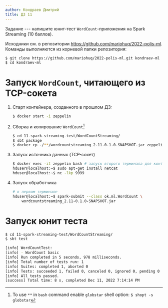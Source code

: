 ```yaml
---
author: Кондраев Дмитрий
title: ДЗ 11
---
```


Задание --- напишите юнит-тест `WordCount`-приложения на Spark Streaming (10 баллов).
<!-- или Spark Structure Streaming -->

Исходники см. в репозитории <https://github.com/mariohuq/2022-polis-ml>.
Команды выполняются из корневой папки репозитория:

```bash
$ git clone https://github.com/mariohuq/2022-polis-ml.git kondraev-ml
$ cd kondraev-ml
```


# Запуск `WordCount`, читающего из TCP-сокета

1.  Старт контейнера, созданного в прошлом ДЗ:

	```bash
	$ docker start -i zeppelin
	```
2.  Сборка и копирование `WordCount`[^1]

	```bash
	$ cd 11-spark-streaming-test/WordCountStreaming/
	$ sbt package
	$ docker cp ./**/wordcountstreaming_2.11-0.1.0-SNAPSHOT.jar zeppelin:/home/hduser/
	```
3.  Запуск источника данных (TCP-сокет)

	```bash
	$ docker exec -it zeppelin bash # запуск второго терминала для контейнера
	hduser@localhost:~$ sudo apt-get install netcat
	hduser@localhost:~$ nc -lkp 9999
	```
4.  Запуск обработчика

	```bash
	# в первом терминале
	hduser@localhost:~$ spark-submit --class ok.ml.WordCount \
	    wordcountstreaming_2.11-0.1.0-SNAPSHOT.jar
	```

# Запуск юнит теста

```bash
$ cd 11-spark-streaming-test/WordCountStreaming/
$ sbt test
```
<!-- 
Using Spark's default log4j profile: org/apache/spark/log4j-defaults.properties
22/12/11 19:14:09 INFO WordCountTest: Using manual clock
22/12/11 19:14:09 INFO WordCountTest: 

===== TEST OUTPUT FOR ok.ml.WordCountTest: 'WordCount basic' =====

22/12/11 19:14:09 INFO SparkContext: Running Spark version 2.4.8
22/12/11 19:14:10 WARN NativeCodeLoader: Unable to load native-hadoop library for your platform... using builtin-java classes where applicable
22/12/11 19:14:10 INFO SparkContext: Submitted application: WordCountTest
22/12/11 19:14:10 INFO SecurityManager: Changing view acls to: mhq
22/12/11 19:14:10 INFO SecurityManager: Changing modify acls to: mhq
22/12/11 19:14:10 INFO SecurityManager: Changing view acls groups to: 
22/12/11 19:14:10 INFO SecurityManager: Changing modify acls groups to: 
22/12/11 19:14:10 INFO SecurityManager: SecurityManager: authentication disabled; ui acls disabled; users  with view permissions: Set(mhq); groups with view permissions: Set(); users  with modify permissions: Set(mhq); groups with modify permissions: Set()
22/12/11 19:14:10 INFO Utils: Successfully started service 'sparkDriver' on port 46149.
22/12/11 19:14:10 INFO SparkEnv: Registering MapOutputTracker
22/12/11 19:14:10 INFO SparkEnv: Registering BlockManagerMaster
22/12/11 19:14:10 INFO BlockManagerMasterEndpoint: Using org.apache.spark.storage.DefaultTopologyMapper for getting topology information
22/12/11 19:14:10 INFO BlockManagerMasterEndpoint: BlockManagerMasterEndpoint up
22/12/11 19:14:10 INFO DiskBlockManager: Created local directory at /tmp/blockmgr-f1b78e85-7139-462c-ab6f-bdd6bc0bc2c4
22/12/11 19:14:10 INFO MemoryStore: MemoryStore started with capacity 819.3 MB
22/12/11 19:14:10 INFO SparkEnv: Registering OutputCommitCoordinator
22/12/11 19:14:11 INFO Utils: Successfully started service 'SparkUI' on port 4040.
22/12/11 19:14:11 INFO SparkUI: Bound SparkUI to 0.0.0.0, and started at http://envy:4040
22/12/11 19:14:11 INFO Executor: Starting executor ID driver on host localhost
22/12/11 19:14:11 INFO Utils: Successfully started service 'org.apache.spark.network.netty.NettyBlockTransferService' on port 42281.
22/12/11 19:14:11 INFO NettyBlockTransferService: Server created on envy:42281
22/12/11 19:14:11 INFO BlockManager: Using org.apache.spark.storage.RandomBlockReplicationPolicy for block replication policy
22/12/11 19:14:11 INFO BlockManagerMaster: Registering BlockManager BlockManagerId(driver, envy, 42281, None)
22/12/11 19:14:11 INFO BlockManagerMasterEndpoint: Registering block manager envy:42281 with 819.3 MB RAM, BlockManagerId(driver, envy, 42281, None)
22/12/11 19:14:11 INFO BlockManagerMaster: Registered BlockManager BlockManagerId(driver, envy, 42281, None)
22/12/11 19:14:11 INFO BlockManager: Initialized BlockManager: BlockManagerId(driver, envy, 42281, None)
22/12/11 19:14:12 INFO WordCountTest: numBatches = 4, numExpectedOutput = 4
22/12/11 19:14:12 INFO TestInputStream: Slide time = 1000 ms
22/12/11 19:14:12 INFO TestInputStream: Storage level = Serialized 1x Replicated
22/12/11 19:14:12 INFO TestInputStream: Checkpoint interval = null
22/12/11 19:14:12 INFO TestInputStream: Remember interval = 1000 ms
22/12/11 19:14:12 INFO TestInputStream: Initialized and validated org.apache.spark.streaming.TestInputStream@3a9cbd2
22/12/11 19:14:12 INFO FlatMappedDStream: Slide time = 1000 ms
22/12/11 19:14:12 INFO FlatMappedDStream: Storage level = Serialized 1x Replicated
22/12/11 19:14:12 INFO FlatMappedDStream: Checkpoint interval = null
22/12/11 19:14:12 INFO FlatMappedDStream: Remember interval = 1000 ms
22/12/11 19:14:12 INFO FlatMappedDStream: Initialized and validated org.apache.spark.streaming.dstream.FlatMappedDStream@3d01eeb3
22/12/11 19:14:12 INFO MappedDStream: Slide time = 1000 ms
22/12/11 19:14:12 INFO MappedDStream: Storage level = Serialized 1x Replicated
22/12/11 19:14:12 INFO MappedDStream: Checkpoint interval = null
22/12/11 19:14:12 INFO MappedDStream: Remember interval = 1000 ms
22/12/11 19:14:12 INFO MappedDStream: Initialized and validated org.apache.spark.streaming.dstream.MappedDStream@1b09bed0
22/12/11 19:14:12 INFO ShuffledDStream: Slide time = 1000 ms
22/12/11 19:14:12 INFO ShuffledDStream: Storage level = Serialized 1x Replicated
22/12/11 19:14:12 INFO ShuffledDStream: Checkpoint interval = null
22/12/11 19:14:12 INFO ShuffledDStream: Remember interval = 1000 ms
22/12/11 19:14:12 INFO ShuffledDStream: Initialized and validated org.apache.spark.streaming.dstream.ShuffledDStream@6fc5b6f7
22/12/11 19:14:12 INFO TestOutputStreamWithPartitions: Slide time = 1000 ms
22/12/11 19:14:12 INFO TestOutputStreamWithPartitions: Storage level = Serialized 1x Replicated
22/12/11 19:14:12 INFO TestOutputStreamWithPartitions: Checkpoint interval = null
22/12/11 19:14:12 INFO TestOutputStreamWithPartitions: Remember interval = 1000 ms
22/12/11 19:14:12 INFO TestOutputStreamWithPartitions: Initialized and validated org.apache.spark.streaming.TestOutputStreamWithPartitions@4a2c80e2
22/12/11 19:14:12 INFO RecurringTimer: Started timer for JobGenerator at time 1000
22/12/11 19:14:12 INFO JobGenerator: Started JobGenerator at 1000 ms
22/12/11 19:14:12 INFO JobScheduler: Started JobScheduler
22/12/11 19:14:12 INFO StreamingContext: StreamingContext started
22/12/11 19:14:12 INFO WordCountTest: Manual clock before advancing = 0
22/12/11 19:14:12 INFO WordCountTest: Manual clock after advancing = 4000
22/12/11 19:14:12 INFO WordCountTest: output.size = 0, numExpectedOutput = 4
22/12/11 19:14:12 INFO TestInputStream: Computing RDD for time 1000 ms
22/12/11 19:14:12 INFO TestInputStream: Created RDD 0 with List(a, a)
22/12/11 19:14:12 INFO WordCountTest: output.size = 0, numExpectedOutput = 4
22/12/11 19:14:12 INFO JobScheduler: Added jobs for time 1000 ms
22/12/11 19:14:12 INFO TestInputStream: Computing RDD for time 2000 ms
22/12/11 19:14:12 INFO JobScheduler: Starting job streaming job 1000 ms.0 from job set of time 1000 ms
22/12/11 19:14:12 INFO TestInputStream: Created RDD 4 with List(a a, a)
22/12/11 19:14:12 INFO JobScheduler: Added jobs for time 2000 ms
22/12/11 19:14:12 INFO TestInputStream: Computing RDD for time 3000 ms
22/12/11 19:14:12 INFO TestInputStream: Created RDD 9 with List(a, b)
22/12/11 19:14:12 INFO JobScheduler: Added jobs for time 3000 ms
22/12/11 19:14:12 INFO TestInputStream: Computing RDD for time 4000 ms
22/12/11 19:14:12 INFO TestInputStream: Created RDD 13 with List(a, a   b, b)
22/12/11 19:14:12 INFO JobScheduler: Added jobs for time 4000 ms
22/12/11 19:14:12 INFO WordCountTest: output.size = 0, numExpectedOutput = 4
22/12/11 19:14:12 INFO JobGenerator: Checkpointing graph for time 1000 ms
22/12/11 19:14:12 INFO DStreamGraph: Updating checkpoint data for time 1000 ms
22/12/11 19:14:12 INFO DStreamGraph: Updated checkpoint data for time 1000 ms
22/12/11 19:14:12 INFO CheckpointWriter: Submitted checkpoint of time 1000 ms to writer queue
22/12/11 19:14:12 INFO JobGenerator: Checkpointing graph for time 2000 ms
22/12/11 19:14:12 INFO DStreamGraph: Updating checkpoint data for time 2000 ms
22/12/11 19:14:12 INFO DStreamGraph: Updated checkpoint data for time 2000 ms
22/12/11 19:14:12 INFO CheckpointWriter: Submitted checkpoint of time 2000 ms to writer queue
22/12/11 19:14:12 INFO JobGenerator: Checkpointing graph for time 3000 ms
22/12/11 19:14:12 INFO DStreamGraph: Updating checkpoint data for time 3000 ms
22/12/11 19:14:12 INFO DStreamGraph: Updated checkpoint data for time 3000 ms
22/12/11 19:14:12 INFO CheckpointWriter: Submitted checkpoint of time 3000 ms to writer queue
22/12/11 19:14:12 INFO JobGenerator: Checkpointing graph for time 4000 ms
22/12/11 19:14:12 INFO DStreamGraph: Updating checkpoint data for time 4000 ms
22/12/11 19:14:12 INFO DStreamGraph: Updated checkpoint data for time 4000 ms
22/12/11 19:14:12 INFO CheckpointWriter: Submitted checkpoint of time 4000 ms to writer queue
22/12/11 19:14:12 INFO CheckpointWriter: Saving checkpoint for time 1000 ms to file 'file:/tmp/spark-cddf612f-25ef-4748-95d4-ad95f683201f/checkpoint-1000'
22/12/11 19:14:12 INFO WordCountTest: output.size = 0, numExpectedOutput = 4
22/12/11 19:14:12 INFO SparkContext: Starting job: setupStreams at WordCountTest.scala:6
22/12/11 19:14:12 INFO WordCountTest: output.size = 0, numExpectedOutput = 4
22/12/11 19:14:12 INFO CheckpointWriter: Checkpoint for time 1000 ms saved to file 'file:/tmp/spark-cddf612f-25ef-4748-95d4-ad95f683201f/checkpoint-1000', took 3770 bytes and 94 ms
22/12/11 19:14:12 INFO CheckpointWriter: Saving checkpoint for time 2000 ms to file 'file:/tmp/spark-cddf612f-25ef-4748-95d4-ad95f683201f/checkpoint-2000'
22/12/11 19:14:12 INFO CheckpointWriter: Checkpoint for time 2000 ms saved to file 'file:/tmp/spark-cddf612f-25ef-4748-95d4-ad95f683201f/checkpoint-2000', took 3772 bytes and 15 ms
22/12/11 19:14:12 INFO CheckpointWriter: Saving checkpoint for time 3000 ms to file 'file:/tmp/spark-cddf612f-25ef-4748-95d4-ad95f683201f/checkpoint-3000'
22/12/11 19:14:12 INFO DAGScheduler: Registering RDD 2 (countByValue at WordCount.scala:11) as input to shuffle 0
22/12/11 19:14:12 INFO WordCountTest: output.size = 0, numExpectedOutput = 4
22/12/11 19:14:12 INFO CheckpointWriter: Checkpoint for time 3000 ms saved to file 'file:/tmp/spark-cddf612f-25ef-4748-95d4-ad95f683201f/checkpoint-3000', took 3772 bytes and 16 ms
22/12/11 19:14:12 INFO DAGScheduler: Got job 0 (setupStreams at WordCountTest.scala:6) with 2 output partitions
22/12/11 19:14:12 INFO CheckpointWriter: Saving checkpoint for time 4000 ms to file 'file:/tmp/spark-cddf612f-25ef-4748-95d4-ad95f683201f/checkpoint-4000'
22/12/11 19:14:12 INFO DAGScheduler: Final stage: ResultStage 1 (setupStreams at WordCountTest.scala:6)
22/12/11 19:14:12 INFO DAGScheduler: Parents of final stage: List(ShuffleMapStage 0)
22/12/11 19:14:12 INFO DAGScheduler: Missing parents: List(ShuffleMapStage 0)
22/12/11 19:14:12 INFO WordCountTest: output.size = 0, numExpectedOutput = 4
22/12/11 19:14:12 INFO DAGScheduler: Submitting ShuffleMapStage 0 (MapPartitionsRDD[2] at countByValue at WordCount.scala:11), which has no missing parents
22/12/11 19:14:12 INFO CheckpointWriter: Checkpoint for time 4000 ms saved to file 'file:/tmp/spark-cddf612f-25ef-4748-95d4-ad95f683201f/checkpoint-4000', took 3769 bytes and 67 ms
22/12/11 19:14:12 INFO WordCountTest: output.size = 0, numExpectedOutput = 4
22/12/11 19:14:12 INFO WordCountTest: output.size = 0, numExpectedOutput = 4
22/12/11 19:14:12 INFO MemoryStore: Block broadcast_0 stored as values in memory (estimated size 3.2 KB, free 819.3 MB)
22/12/11 19:14:12 INFO WordCountTest: output.size = 0, numExpectedOutput = 4
22/12/11 19:14:12 INFO MemoryStore: Block broadcast_0_piece0 stored as bytes in memory (estimated size 1970.0 B, free 819.3 MB)
22/12/11 19:14:12 INFO BlockManagerInfo: Added broadcast_0_piece0 in memory on envy:42281 (size: 1970.0 B, free: 819.3 MB)
22/12/11 19:14:12 INFO SparkContext: Created broadcast 0 from broadcast at DAGScheduler.scala:1184
22/12/11 19:14:12 INFO DAGScheduler: Submitting 2 missing tasks from ShuffleMapStage 0 (MapPartitionsRDD[2] at countByValue at WordCount.scala:11) (first 15 tasks are for partitions Vector(0, 1))
22/12/11 19:14:12 INFO TaskSchedulerImpl: Adding task set 0.0 with 2 tasks
22/12/11 19:14:12 INFO WordCountTest: output.size = 0, numExpectedOutput = 4
22/12/11 19:14:13 INFO WordCountTest: output.size = 0, numExpectedOutput = 4
22/12/11 19:14:13 INFO TaskSetManager: Starting task 0.0 in stage 0.0 (TID 0, localhost, executor driver, partition 0, PROCESS_LOCAL, 7861 bytes)
22/12/11 19:14:13 INFO TaskSetManager: Starting task 1.0 in stage 0.0 (TID 1, localhost, executor driver, partition 1, PROCESS_LOCAL, 7861 bytes)
22/12/11 19:14:13 INFO WordCountTest: output.size = 0, numExpectedOutput = 4
22/12/11 19:14:13 INFO Executor: Running task 1.0 in stage 0.0 (TID 1)
22/12/11 19:14:13 INFO Executor: Running task 0.0 in stage 0.0 (TID 0)
22/12/11 19:14:13 INFO WordCountTest: output.size = 0, numExpectedOutput = 4
22/12/11 19:14:13 INFO WordCountTest: output.size = 0, numExpectedOutput = 4
22/12/11 19:14:13 INFO WordCountTest: output.size = 0, numExpectedOutput = 4
22/12/11 19:14:13 INFO WordCountTest: output.size = 0, numExpectedOutput = 4
22/12/11 19:14:13 INFO WordCountTest: output.size = 0, numExpectedOutput = 4
22/12/11 19:14:13 INFO WordCountTest: output.size = 0, numExpectedOutput = 4
22/12/11 19:14:13 INFO Executor: Finished task 0.0 in stage 0.0 (TID 0). 1060 bytes result sent to driver
22/12/11 19:14:13 INFO Executor: Finished task 1.0 in stage 0.0 (TID 1). 1017 bytes result sent to driver
22/12/11 19:14:13 INFO TaskSetManager: Finished task 0.0 in stage 0.0 (TID 0) in 404 ms on localhost (executor driver) (1/2)
22/12/11 19:14:13 INFO TaskSetManager: Finished task 1.0 in stage 0.0 (TID 1) in 364 ms on localhost (executor driver) (2/2)
22/12/11 19:14:13 INFO TaskSchedulerImpl: Removed TaskSet 0.0, whose tasks have all completed, from pool 
22/12/11 19:14:13 INFO DAGScheduler: ShuffleMapStage 0 (countByValue at WordCount.scala:11) finished in 0.584 s
22/12/11 19:14:13 INFO WordCountTest: output.size = 0, numExpectedOutput = 4
22/12/11 19:14:13 INFO DAGScheduler: looking for newly runnable stages
22/12/11 19:14:13 INFO DAGScheduler: running: Set()
22/12/11 19:14:13 INFO DAGScheduler: waiting: Set(ResultStage 1)
22/12/11 19:14:13 INFO DAGScheduler: failed: Set()
22/12/11 19:14:13 INFO DAGScheduler: Submitting ResultStage 1 (MapPartitionsRDD[6] at setupStreams at WordCountTest.scala:6), which has no missing parents
22/12/11 19:14:13 INFO MemoryStore: Block broadcast_1 stored as values in memory (estimated size 3.6 KB, free 819.3 MB)
22/12/11 19:14:13 INFO WordCountTest: output.size = 0, numExpectedOutput = 4
22/12/11 19:14:13 INFO MemoryStore: Block broadcast_1_piece0 stored as bytes in memory (estimated size 2.1 KB, free 819.3 MB)
22/12/11 19:14:13 INFO BlockManagerInfo: Added broadcast_1_piece0 in memory on envy:42281 (size: 2.1 KB, free: 819.3 MB)
22/12/11 19:14:13 INFO SparkContext: Created broadcast 1 from broadcast at DAGScheduler.scala:1184
22/12/11 19:14:13 INFO DAGScheduler: Submitting 2 missing tasks from ResultStage 1 (MapPartitionsRDD[6] at setupStreams at WordCountTest.scala:6) (first 15 tasks are for partitions Vector(0, 1))
22/12/11 19:14:13 INFO TaskSchedulerImpl: Adding task set 1.0 with 2 tasks
22/12/11 19:14:13 INFO TaskSetManager: Starting task 0.0 in stage 1.0 (TID 2, localhost, executor driver, partition 0, PROCESS_LOCAL, 7662 bytes)
22/12/11 19:14:13 INFO TaskSetManager: Starting task 1.0 in stage 1.0 (TID 3, localhost, executor driver, partition 1, ANY, 7662 bytes)
22/12/11 19:14:13 INFO Executor: Running task 0.0 in stage 1.0 (TID 2)
22/12/11 19:14:13 INFO WordCountTest: output.size = 0, numExpectedOutput = 4
22/12/11 19:14:13 INFO Executor: Running task 1.0 in stage 1.0 (TID 3)
22/12/11 19:14:13 INFO ShuffleBlockFetcherIterator: Getting 0 non-empty blocks including 0 local blocks and 0 remote blocks
22/12/11 19:14:13 INFO ShuffleBlockFetcherIterator: Getting 2 non-empty blocks including 2 local blocks and 0 remote blocks
22/12/11 19:14:13 INFO ShuffleBlockFetcherIterator: Started 0 remote fetches in 14 ms
22/12/11 19:14:13 INFO ShuffleBlockFetcherIterator: Started 0 remote fetches in 13 ms
22/12/11 19:14:13 INFO WordCountTest: output.size = 0, numExpectedOutput = 4
22/12/11 19:14:13 INFO Executor: Finished task 0.0 in stage 1.0 (TID 2). 1171 bytes result sent to driver
22/12/11 19:14:13 INFO TaskSetManager: Finished task 0.0 in stage 1.0 (TID 2) in 93 ms on localhost (executor driver) (1/2)
22/12/11 19:14:13 INFO Executor: Finished task 1.0 in stage 1.0 (TID 3). 1318 bytes result sent to driver
22/12/11 19:14:13 INFO TaskSetManager: Finished task 1.0 in stage 1.0 (TID 3) in 97 ms on localhost (executor driver) (2/2)
22/12/11 19:14:13 INFO TaskSchedulerImpl: Removed TaskSet 1.0, whose tasks have all completed, from pool 
22/12/11 19:14:13 INFO DAGScheduler: ResultStage 1 (setupStreams at WordCountTest.scala:6) finished in 0.144 s
22/12/11 19:14:13 INFO DAGScheduler: Job 0 finished: setupStreams at WordCountTest.scala:6, took 0.996288 s
22/12/11 19:14:13 INFO WordCountTest: output.size = 0, numExpectedOutput = 4
22/12/11 19:14:13 INFO JobScheduler: Finished job streaming job 1000 ms.0 from job set of time 1000 ms
22/12/11 19:14:13 INFO JobScheduler: Total delay: 1670775252.623 s for time 1000 ms (execution: 1.105 s)
22/12/11 19:14:13 INFO JobScheduler: Starting job streaming job 2000 ms.0 from job set of time 2000 ms
22/12/11 19:14:13 INFO SparkContext: Starting job: setupStreams at WordCountTest.scala:6
22/12/11 19:14:13 INFO DAGScheduler: Registering RDD 7 (countByValue at WordCount.scala:11) as input to shuffle 1
22/12/11 19:14:13 INFO JobGenerator: Checkpointing graph for time 1000 ms
22/12/11 19:14:13 INFO DStreamGraph: Updating checkpoint data for time 1000 ms
22/12/11 19:14:13 INFO DAGScheduler: Got job 1 (setupStreams at WordCountTest.scala:6) with 2 output partitions
22/12/11 19:14:13 INFO DAGScheduler: Final stage: ResultStage 3 (setupStreams at WordCountTest.scala:6)
22/12/11 19:14:13 INFO DAGScheduler: Parents of final stage: List(ShuffleMapStage 2)
22/12/11 19:14:13 INFO DStreamGraph: Updated checkpoint data for time 1000 ms
22/12/11 19:14:13 INFO DAGScheduler: Missing parents: List(ShuffleMapStage 2)
22/12/11 19:14:13 INFO DAGScheduler: Submitting ShuffleMapStage 2 (MapPartitionsRDD[7] at countByValue at WordCount.scala:11), which has no missing parents
22/12/11 19:14:13 INFO MemoryStore: Block broadcast_2 stored as values in memory (estimated size 3.2 KB, free 819.3 MB)
22/12/11 19:14:13 INFO WordCountTest: output.size = 1, numExpectedOutput = 4
22/12/11 19:14:13 INFO CheckpointWriter: Saving checkpoint for time 1000 ms to file 'file:/tmp/spark-cddf612f-25ef-4748-95d4-ad95f683201f/checkpoint-4000'
22/12/11 19:14:13 INFO CheckpointWriter: Submitted checkpoint of time 1000 ms to writer queue
22/12/11 19:14:13 INFO MemoryStore: Block broadcast_2_piece0 stored as bytes in memory (estimated size 1970.0 B, free 819.3 MB)
22/12/11 19:14:13 INFO BlockManagerInfo: Added broadcast_2_piece0 in memory on envy:42281 (size: 1970.0 B, free: 819.3 MB)
22/12/11 19:14:13 INFO SparkContext: Created broadcast 2 from broadcast at DAGScheduler.scala:1184
22/12/11 19:14:13 INFO DAGScheduler: Submitting 2 missing tasks from ShuffleMapStage 2 (MapPartitionsRDD[7] at countByValue at WordCount.scala:11) (first 15 tasks are for partitions Vector(0, 1))
22/12/11 19:14:13 INFO TaskSchedulerImpl: Adding task set 2.0 with 2 tasks
22/12/11 19:14:13 INFO TaskSetManager: Starting task 0.0 in stage 2.0 (TID 4, localhost, executor driver, partition 0, PROCESS_LOCAL, 7863 bytes)
22/12/11 19:14:13 INFO TaskSetManager: Starting task 1.0 in stage 2.0 (TID 5, localhost, executor driver, partition 1, PROCESS_LOCAL, 7861 bytes)
22/12/11 19:14:13 INFO Executor: Running task 0.0 in stage 2.0 (TID 4)
22/12/11 19:14:13 INFO Executor: Running task 1.0 in stage 2.0 (TID 5)
22/12/11 19:14:13 INFO CheckpointWriter: Checkpoint for time 1000 ms saved to file 'file:/tmp/spark-cddf612f-25ef-4748-95d4-ad95f683201f/checkpoint-4000', took 3931 bytes and 43 ms
22/12/11 19:14:13 INFO WordCountTest: output.size = 1, numExpectedOutput = 4
22/12/11 19:14:13 INFO DStreamGraph: Clearing checkpoint data for time 1000 ms
22/12/11 19:14:13 INFO Executor: Finished task 1.0 in stage 2.0 (TID 5). 1017 bytes result sent to driver
22/12/11 19:14:13 INFO TaskSetManager: Finished task 1.0 in stage 2.0 (TID 5) in 26 ms on localhost (executor driver) (1/2)
22/12/11 19:14:13 INFO DStreamGraph: Cleared checkpoint data for time 1000 ms
22/12/11 19:14:13 INFO Executor: Finished task 0.0 in stage 2.0 (TID 4). 1017 bytes result sent to driver
22/12/11 19:14:13 INFO TaskSetManager: Finished task 0.0 in stage 2.0 (TID 4) in 41 ms on localhost (executor driver) (2/2)
22/12/11 19:14:13 INFO TaskSchedulerImpl: Removed TaskSet 2.0, whose tasks have all completed, from pool 
22/12/11 19:14:13 INFO DAGScheduler: ShuffleMapStage 2 (countByValue at WordCount.scala:11) finished in 0.085 s
22/12/11 19:14:13 INFO DAGScheduler: looking for newly runnable stages
22/12/11 19:14:13 INFO ReceivedBlockTracker: Deleting batches: 
22/12/11 19:14:13 INFO DAGScheduler: running: Set()
22/12/11 19:14:13 INFO DAGScheduler: waiting: Set(ResultStage 3)
22/12/11 19:14:13 INFO DAGScheduler: failed: Set()
22/12/11 19:14:13 INFO DAGScheduler: Submitting ResultStage 3 (MapPartitionsRDD[17] at setupStreams at WordCountTest.scala:6), which has no missing parents
22/12/11 19:14:13 INFO MemoryStore: Block broadcast_3 stored as values in memory (estimated size 3.6 KB, free 819.3 MB)
22/12/11 19:14:13 INFO MemoryStore: Block broadcast_3_piece0 stored as bytes in memory (estimated size 2.1 KB, free 819.3 MB)
22/12/11 19:14:13 INFO BlockManagerInfo: Added broadcast_3_piece0 in memory on envy:42281 (size: 2.1 KB, free: 819.3 MB)
22/12/11 19:14:13 INFO SparkContext: Created broadcast 3 from broadcast at DAGScheduler.scala:1184
22/12/11 19:14:13 INFO DAGScheduler: Submitting 2 missing tasks from ResultStage 3 (MapPartitionsRDD[17] at setupStreams at WordCountTest.scala:6) (first 15 tasks are for partitions Vector(0, 1))
22/12/11 19:14:13 INFO TaskSchedulerImpl: Adding task set 3.0 with 2 tasks
22/12/11 19:14:13 INFO TaskSetManager: Starting task 0.0 in stage 3.0 (TID 6, localhost, executor driver, partition 0, PROCESS_LOCAL, 7662 bytes)
22/12/11 19:14:13 INFO TaskSetManager: Starting task 1.0 in stage 3.0 (TID 7, localhost, executor driver, partition 1, ANY, 7662 bytes)
22/12/11 19:14:13 INFO Executor: Running task 1.0 in stage 3.0 (TID 7)
22/12/11 19:14:13 INFO WordCountTest: output.size = 1, numExpectedOutput = 4
22/12/11 19:14:13 INFO Executor: Running task 0.0 in stage 3.0 (TID 6)
22/12/11 19:14:13 INFO ShuffleBlockFetcherIterator: Getting 2 non-empty blocks including 2 local blocks and 0 remote blocks
22/12/11 19:14:13 INFO ShuffleBlockFetcherIterator: Started 0 remote fetches in 1 ms
22/12/11 19:14:13 INFO ShuffleBlockFetcherIterator: Getting 0 non-empty blocks including 0 local blocks and 0 remote blocks
22/12/11 19:14:13 INFO FileBasedWriteAheadLog_ReceivedBlockTracker: Attempting to clear 0 old log files in file:/tmp/spark-cddf612f-25ef-4748-95d4-ad95f683201f/receivedBlockMetadata older than 0: 
22/12/11 19:14:13 INFO ShuffleBlockFetcherIterator: Started 0 remote fetches in 2 ms
22/12/11 19:14:13 INFO Executor: Finished task 1.0 in stage 3.0 (TID 7). 1318 bytes result sent to driver
22/12/11 19:14:13 INFO InputInfoTracker: remove old batch metadata: 
22/12/11 19:14:13 INFO TaskSetManager: Finished task 1.0 in stage 3.0 (TID 7) in 18 ms on localhost (executor driver) (1/2)
22/12/11 19:14:13 INFO Executor: Finished task 0.0 in stage 3.0 (TID 6). 1214 bytes result sent to driver
22/12/11 19:14:13 INFO TaskSetManager: Finished task 0.0 in stage 3.0 (TID 6) in 22 ms on localhost (executor driver) (2/2)
22/12/11 19:14:13 INFO TaskSchedulerImpl: Removed TaskSet 3.0, whose tasks have all completed, from pool 
22/12/11 19:14:13 INFO DAGScheduler: ResultStage 3 (setupStreams at WordCountTest.scala:6) finished in 0.040 s
22/12/11 19:14:13 INFO DAGScheduler: Job 1 finished: setupStreams at WordCountTest.scala:6, took 0.144585 s
22/12/11 19:14:13 INFO JobScheduler: Finished job streaming job 2000 ms.0 from job set of time 2000 ms
22/12/11 19:14:13 INFO JobScheduler: Total delay: 1670775251.800 s for time 2000 ms (execution: 0.160 s)
22/12/11 19:14:13 INFO JobScheduler: Starting job streaming job 3000 ms.0 from job set of time 3000 ms
22/12/11 19:14:13 INFO ShuffledRDD: Removing RDD 3 from persistence list
22/12/11 19:14:13 INFO WordCountTest: output.size = 2, numExpectedOutput = 4
22/12/11 19:14:13 INFO SparkContext: Starting job: setupStreams at WordCountTest.scala:6
22/12/11 19:14:13 INFO MapPartitionsRDD: Removing RDD 2 from persistence list
22/12/11 19:14:13 INFO DAGScheduler: Registering RDD 11 (countByValue at WordCount.scala:11) as input to shuffle 2
22/12/11 19:14:13 INFO DAGScheduler: Got job 2 (setupStreams at WordCountTest.scala:6) with 2 output partitions
22/12/11 19:14:13 INFO DAGScheduler: Final stage: ResultStage 5 (setupStreams at WordCountTest.scala:6)
22/12/11 19:14:13 INFO DAGScheduler: Parents of final stage: List(ShuffleMapStage 4)
22/12/11 19:14:13 INFO DAGScheduler: Missing parents: List(ShuffleMapStage 4)
22/12/11 19:14:13 INFO DAGScheduler: Submitting ShuffleMapStage 4 (MapPartitionsRDD[11] at countByValue at WordCount.scala:11), which has no missing parents
22/12/11 19:14:13 INFO MapPartitionsRDD: Removing RDD 1 from persistence list
22/12/11 19:14:13 INFO MemoryStore: Block broadcast_4 stored as values in memory (estimated size 3.2 KB, free 819.3 MB)
22/12/11 19:14:13 INFO BlockManager: Removing RDD 1
22/12/11 19:14:13 INFO MemoryStore: Block broadcast_4_piece0 stored as bytes in memory (estimated size 1965.0 B, free 819.3 MB)
22/12/11 19:14:13 INFO BlockManagerInfo: Added broadcast_4_piece0 in memory on envy:42281 (size: 1965.0 B, free: 819.3 MB)
22/12/11 19:14:13 INFO ParallelCollectionRDD: Removing RDD 0 from persistence list
22/12/11 19:14:13 INFO SparkContext: Created broadcast 4 from broadcast at DAGScheduler.scala:1184
22/12/11 19:14:13 INFO DAGScheduler: Submitting 2 missing tasks from ShuffleMapStage 4 (MapPartitionsRDD[11] at countByValue at WordCount.scala:11) (first 15 tasks are for partitions Vector(0, 1))
22/12/11 19:14:13 INFO TaskSchedulerImpl: Adding task set 4.0 with 2 tasks
22/12/11 19:14:13 INFO JobGenerator: Checkpointing graph for time 2000 ms
22/12/11 19:14:13 INFO DStreamGraph: Updating checkpoint data for time 2000 ms
22/12/11 19:14:13 INFO DStreamGraph: Updated checkpoint data for time 2000 ms
22/12/11 19:14:13 INFO TaskSetManager: Starting task 0.0 in stage 4.0 (TID 8, localhost, executor driver, partition 0, PROCESS_LOCAL, 7861 bytes)
22/12/11 19:14:13 INFO TaskSetManager: Starting task 1.0 in stage 4.0 (TID 9, localhost, executor driver, partition 1, PROCESS_LOCAL, 7861 bytes)
22/12/11 19:14:13 INFO Executor: Running task 0.0 in stage 4.0 (TID 8)
22/12/11 19:14:13 INFO Executor: Running task 1.0 in stage 4.0 (TID 9)
22/12/11 19:14:13 INFO WordCountTest: output.size = 2, numExpectedOutput = 4
22/12/11 19:14:13 INFO CheckpointWriter: Submitted checkpoint of time 2000 ms to writer queue
22/12/11 19:14:13 INFO CheckpointWriter: Saving checkpoint for time 2000 ms to file 'file:/tmp/spark-cddf612f-25ef-4748-95d4-ad95f683201f/checkpoint-4000'
22/12/11 19:14:13 INFO BlockManager: Removing RDD 2
22/12/11 19:14:13 INFO BlockManager: Removing RDD 3
22/12/11 19:14:13 INFO Executor: Finished task 1.0 in stage 4.0 (TID 9). 1017 bytes result sent to driver
22/12/11 19:14:13 INFO Executor: Finished task 0.0 in stage 4.0 (TID 8). 1017 bytes result sent to driver
22/12/11 19:14:13 INFO BlockManager: Removing RDD 0
22/12/11 19:14:13 INFO TaskSetManager: Finished task 1.0 in stage 4.0 (TID 9) in 32 ms on localhost (executor driver) (1/2)
22/12/11 19:14:13 INFO TaskSetManager: Finished task 0.0 in stage 4.0 (TID 8) in 37 ms on localhost (executor driver) (2/2)
22/12/11 19:14:13 INFO TaskSchedulerImpl: Removed TaskSet 4.0, whose tasks have all completed, from pool 
22/12/11 19:14:13 INFO DAGScheduler: ShuffleMapStage 4 (countByValue at WordCount.scala:11) finished in 0.069 s
22/12/11 19:14:13 INFO DAGScheduler: looking for newly runnable stages
22/12/11 19:14:13 INFO DAGScheduler: running: Set()
22/12/11 19:14:13 INFO DAGScheduler: waiting: Set(ResultStage 5)
22/12/11 19:14:13 INFO DAGScheduler: failed: Set()
22/12/11 19:14:13 INFO DAGScheduler: Submitting ResultStage 5 (MapPartitionsRDD[18] at setupStreams at WordCountTest.scala:6), which has no missing parents
22/12/11 19:14:13 INFO WordCountTest: output.size = 2, numExpectedOutput = 4
22/12/11 19:14:14 INFO MemoryStore: Block broadcast_5 stored as values in memory (estimated size 3.6 KB, free 819.3 MB)
22/12/11 19:14:14 INFO WordCountTest: output.size = 2, numExpectedOutput = 4
22/12/11 19:14:14 INFO MemoryStore: Block broadcast_5_piece0 stored as bytes in memory (estimated size 2.1 KB, free 819.3 MB)
22/12/11 19:14:14 INFO BlockManagerInfo: Added broadcast_5_piece0 in memory on envy:42281 (size: 2.1 KB, free: 819.3 MB)
22/12/11 19:14:14 INFO SparkContext: Created broadcast 5 from broadcast at DAGScheduler.scala:1184
22/12/11 19:14:14 INFO DAGScheduler: Submitting 2 missing tasks from ResultStage 5 (MapPartitionsRDD[18] at setupStreams at WordCountTest.scala:6) (first 15 tasks are for partitions Vector(0, 1))
22/12/11 19:14:14 INFO TaskSchedulerImpl: Adding task set 5.0 with 2 tasks
22/12/11 19:14:14 INFO ContextCleaner: Cleaned accumulator 62
22/12/11 19:14:14 INFO ContextCleaner: Cleaned accumulator 4
22/12/11 19:14:14 INFO ContextCleaner: Cleaned accumulator 61
22/12/11 19:14:14 INFO ContextCleaner: Cleaned accumulator 24
22/12/11 19:14:14 INFO ContextCleaner: Cleaned accumulator 82
22/12/11 19:14:14 INFO TaskSetManager: Starting task 0.0 in stage 5.0 (TID 10, localhost, executor driver, partition 0, ANY, 7662 bytes)
22/12/11 19:14:14 INFO ContextCleaner: Cleaned accumulator 9
22/12/11 19:14:14 INFO TaskSetManager: Starting task 1.0 in stage 5.0 (TID 11, localhost, executor driver, partition 1, ANY, 7662 bytes)
22/12/11 19:14:14 INFO Executor: Running task 1.0 in stage 5.0 (TID 11)
22/12/11 19:14:14 INFO Executor: Running task 0.0 in stage 5.0 (TID 10)
22/12/11 19:14:14 INFO ShuffleBlockFetcherIterator: Getting 1 non-empty blocks including 1 local blocks and 0 remote blocks
22/12/11 19:14:14 INFO ShuffleBlockFetcherIterator: Started 0 remote fetches in 1 ms
22/12/11 19:14:14 INFO ShuffleBlockFetcherIterator: Getting 1 non-empty blocks including 1 local blocks and 0 remote blocks
22/12/11 19:14:14 INFO ShuffleBlockFetcherIterator: Started 0 remote fetches in 2 ms
22/12/11 19:14:14 INFO Executor: Finished task 1.0 in stage 5.0 (TID 11). 1318 bytes result sent to driver
22/12/11 19:14:14 INFO BlockManagerInfo: Removed broadcast_0_piece0 on envy:42281 in memory (size: 1970.0 B, free: 819.3 MB)
22/12/11 19:14:14 INFO Executor: Finished task 0.0 in stage 5.0 (TID 10). 1318 bytes result sent to driver
22/12/11 19:14:14 INFO TaskSetManager: Finished task 0.0 in stage 5.0 (TID 10) in 39 ms on localhost (executor driver) (1/2)
22/12/11 19:14:14 INFO TaskSetManager: Finished task 1.0 in stage 5.0 (TID 11) in 41 ms on localhost (executor driver) (2/2)
22/12/11 19:14:14 INFO TaskSchedulerImpl: Removed TaskSet 5.0, whose tasks have all completed, from pool 
22/12/11 19:14:14 INFO DAGScheduler: ResultStage 5 (setupStreams at WordCountTest.scala:6) finished in 0.141 s
22/12/11 19:14:14 INFO WordCountTest: output.size = 2, numExpectedOutput = 4
22/12/11 19:14:14 INFO DAGScheduler: Job 2 finished: setupStreams at WordCountTest.scala:6, took 0.232520 s
22/12/11 19:14:14 INFO JobScheduler: Finished job streaming job 3000 ms.0 from job set of time 3000 ms
22/12/11 19:14:14 INFO JobScheduler: Total delay: 1670775251.063 s for time 3000 ms (execution: 0.262 s)
22/12/11 19:14:14 INFO JobScheduler: Starting job streaming job 4000 ms.0 from job set of time 4000 ms
22/12/11 19:14:14 INFO ShuffledRDD: Removing RDD 8 from persistence list
22/12/11 19:14:14 INFO MapPartitionsRDD: Removing RDD 7 from persistence list
22/12/11 19:14:14 INFO SparkContext: Starting job: setupStreams at WordCountTest.scala:6
22/12/11 19:14:14 INFO MapPartitionsRDD: Removing RDD 5 from persistence list
22/12/11 19:14:14 INFO DAGScheduler: Registering RDD 15 (countByValue at WordCount.scala:11) as input to shuffle 3
22/12/11 19:14:14 INFO ParallelCollectionRDD: Removing RDD 4 from persistence list
22/12/11 19:14:14 INFO DAGScheduler: Got job 3 (setupStreams at WordCountTest.scala:6) with 2 output partitions
22/12/11 19:14:14 INFO DAGScheduler: Final stage: ResultStage 7 (setupStreams at WordCountTest.scala:6)
22/12/11 19:14:14 INFO DAGScheduler: Parents of final stage: List(ShuffleMapStage 6)
22/12/11 19:14:14 INFO DAGScheduler: Missing parents: List(ShuffleMapStage 6)
22/12/11 19:14:14 INFO BlockManager: Removing RDD 8
22/12/11 19:14:14 INFO DAGScheduler: Submitting ShuffleMapStage 6 (MapPartitionsRDD[15] at countByValue at WordCount.scala:11), which has no missing parents
22/12/11 19:14:14 INFO BlockManager: Removing RDD 7
22/12/11 19:14:14 INFO BlockManager: Removing RDD 5
22/12/11 19:14:14 INFO WordCountTest: output.size = 3, numExpectedOutput = 4
22/12/11 19:14:14 INFO BlockManager: Removing RDD 4
22/12/11 19:14:14 INFO MemoryStore: Block broadcast_6 stored as values in memory (estimated size 3.2 KB, free 819.3 MB)
22/12/11 19:14:14 INFO JobGenerator: Checkpointing graph for time 3000 ms
22/12/11 19:14:14 INFO DStreamGraph: Updating checkpoint data for time 3000 ms
22/12/11 19:14:14 INFO DStreamGraph: Updated checkpoint data for time 3000 ms
22/12/11 19:14:14 INFO WordCountTest: output.size = 3, numExpectedOutput = 4
22/12/11 19:14:14 INFO CheckpointWriter: Submitted checkpoint of time 3000 ms to writer queue
22/12/11 19:14:14 INFO MemoryStore: Block broadcast_6_piece0 stored as bytes in memory (estimated size 1971.0 B, free 819.3 MB)
22/12/11 19:14:14 INFO BlockManagerInfo: Added broadcast_6_piece0 in memory on envy:42281 (size: 1971.0 B, free: 819.3 MB)
22/12/11 19:14:14 INFO SparkContext: Created broadcast 6 from broadcast at DAGScheduler.scala:1184
22/12/11 19:14:14 INFO DAGScheduler: Submitting 2 missing tasks from ShuffleMapStage 6 (MapPartitionsRDD[15] at countByValue at WordCount.scala:11) (first 15 tasks are for partitions Vector(0, 1))
22/12/11 19:14:14 INFO TaskSchedulerImpl: Adding task set 6.0 with 2 tasks
22/12/11 19:14:14 INFO TaskSetManager: Starting task 0.0 in stage 6.0 (TID 12, localhost, executor driver, partition 0, PROCESS_LOCAL, 7861 bytes)
22/12/11 19:14:14 INFO TaskSetManager: Starting task 1.0 in stage 6.0 (TID 13, localhost, executor driver, partition 1, PROCESS_LOCAL, 7869 bytes)
22/12/11 19:14:14 INFO Executor: Running task 0.0 in stage 6.0 (TID 12)
22/12/11 19:14:14 INFO Executor: Running task 1.0 in stage 6.0 (TID 13)
22/12/11 19:14:14 INFO Executor: Finished task 0.0 in stage 6.0 (TID 12). 1017 bytes result sent to driver
22/12/11 19:14:14 INFO TaskSetManager: Finished task 0.0 in stage 6.0 (TID 12) in 25 ms on localhost (executor driver) (1/2)
22/12/11 19:14:14 INFO Executor: Finished task 1.0 in stage 6.0 (TID 13). 1060 bytes result sent to driver
22/12/11 19:14:14 INFO TaskSetManager: Finished task 1.0 in stage 6.0 (TID 13) in 29 ms on localhost (executor driver) (2/2)
22/12/11 19:14:14 INFO TaskSchedulerImpl: Removed TaskSet 6.0, whose tasks have all completed, from pool 
22/12/11 19:14:14 INFO WordCountTest: output.size = 3, numExpectedOutput = 4
22/12/11 19:14:14 INFO DAGScheduler: ShuffleMapStage 6 (countByValue at WordCount.scala:11) finished in 0.126 s
22/12/11 19:14:14 INFO DAGScheduler: looking for newly runnable stages
22/12/11 19:14:14 INFO DAGScheduler: running: Set()
22/12/11 19:14:14 INFO DAGScheduler: waiting: Set(ResultStage 7)
22/12/11 19:14:14 INFO DAGScheduler: failed: Set()
22/12/11 19:14:14 INFO DAGScheduler: Submitting ResultStage 7 (MapPartitionsRDD[19] at setupStreams at WordCountTest.scala:6), which has no missing parents
22/12/11 19:14:14 INFO MemoryStore: Block broadcast_7 stored as values in memory (estimated size 3.6 KB, free 819.3 MB)
22/12/11 19:14:14 INFO MemoryStore: Block broadcast_7_piece0 stored as bytes in memory (estimated size 2.1 KB, free 819.3 MB)
22/12/11 19:14:14 INFO BlockManagerInfo: Added broadcast_7_piece0 in memory on envy:42281 (size: 2.1 KB, free: 819.3 MB)
22/12/11 19:14:14 INFO ContextCleaner: Cleaned accumulator 1
22/12/11 19:14:14 INFO ContextCleaner: Cleaned accumulator 48
22/12/11 19:14:14 INFO ContextCleaner: Cleaned accumulator 36
22/12/11 19:14:14 INFO ContextCleaner: Cleaned accumulator 17
22/12/11 19:14:14 INFO ContextCleaner: Cleaned accumulator 78
22/12/11 19:14:14 INFO ContextCleaner: Cleaned accumulator 57
22/12/11 19:14:14 INFO ContextCleaner: Cleaned accumulator 91
22/12/11 19:14:14 INFO ContextCleaner: Cleaned accumulator 13
22/12/11 19:14:14 INFO ContextCleaner: Cleaned accumulator 85
22/12/11 19:14:14 INFO SparkContext: Created broadcast 7 from broadcast at DAGScheduler.scala:1184
22/12/11 19:14:14 INFO DAGScheduler: Submitting 2 missing tasks from ResultStage 7 (MapPartitionsRDD[19] at setupStreams at WordCountTest.scala:6) (first 15 tasks are for partitions Vector(0, 1))
22/12/11 19:14:14 INFO TaskSchedulerImpl: Adding task set 7.0 with 2 tasks
22/12/11 19:14:14 INFO CheckpointWriter: Checkpoint for time 2000 ms saved to file 'file:/tmp/spark-cddf612f-25ef-4748-95d4-ad95f683201f/checkpoint-4000', took 3963 bytes and 390 ms
22/12/11 19:14:14 INFO WordCountTest: output.size = 3, numExpectedOutput = 4
22/12/11 19:14:14 INFO DStreamGraph: Clearing checkpoint data for time 2000 ms
22/12/11 19:14:14 INFO DStreamGraph: Cleared checkpoint data for time 2000 ms
22/12/11 19:14:14 INFO ReceivedBlockTracker: Deleting batches: 
22/12/11 19:14:14 INFO FileBasedWriteAheadLog_ReceivedBlockTracker: Attempting to clear 0 old log files in file:/tmp/spark-cddf612f-25ef-4748-95d4-ad95f683201f/receivedBlockMetadata older than 1000: 
22/12/11 19:14:14 INFO InputInfoTracker: remove old batch metadata: 
22/12/11 19:14:14 INFO CheckpointWriter: Saving checkpoint for time 3000 ms to file 'file:/tmp/spark-cddf612f-25ef-4748-95d4-ad95f683201f/checkpoint-4000'
22/12/11 19:14:14 INFO TaskSetManager: Starting task 0.0 in stage 7.0 (TID 14, localhost, executor driver, partition 0, ANY, 7662 bytes)
22/12/11 19:14:14 INFO TaskSetManager: Starting task 1.0 in stage 7.0 (TID 15, localhost, executor driver, partition 1, ANY, 7662 bytes)
22/12/11 19:14:14 INFO Executor: Running task 0.0 in stage 7.0 (TID 14)
22/12/11 19:14:14 INFO Executor: Running task 1.0 in stage 7.0 (TID 15)
22/12/11 19:14:14 INFO WordCountTest: output.size = 3, numExpectedOutput = 4
22/12/11 19:14:14 INFO ShuffleBlockFetcherIterator: Getting 2 non-empty blocks including 2 local blocks and 0 remote blocks
22/12/11 19:14:14 INFO ShuffleBlockFetcherIterator: Started 0 remote fetches in 1 ms
22/12/11 19:14:14 INFO BlockManagerInfo: Removed broadcast_3_piece0 on envy:42281 in memory (size: 2.1 KB, free: 819.3 MB)
22/12/11 19:14:14 INFO ShuffleBlockFetcherIterator: Getting 1 non-empty blocks including 1 local blocks and 0 remote blocks
22/12/11 19:14:14 INFO ShuffleBlockFetcherIterator: Started 0 remote fetches in 3 ms
22/12/11 19:14:14 INFO Executor: Finished task 1.0 in stage 7.0 (TID 15). 1318 bytes result sent to driver
22/12/11 19:14:14 INFO TaskSetManager: Finished task 1.0 in stage 7.0 (TID 15) in 69 ms on localhost (executor driver) (1/2)
22/12/11 19:14:14 INFO Executor: Finished task 0.0 in stage 7.0 (TID 14). 1318 bytes result sent to driver
22/12/11 19:14:14 INFO TaskSetManager: Finished task 0.0 in stage 7.0 (TID 14) in 84 ms on localhost (executor driver) (2/2)
22/12/11 19:14:14 INFO TaskSchedulerImpl: Removed TaskSet 7.0, whose tasks have all completed, from pool 
22/12/11 19:14:14 INFO WordCountTest: output.size = 3, numExpectedOutput = 4
22/12/11 19:14:14 INFO CheckpointWriter: Checkpoint for time 3000 ms saved to file 'file:/tmp/spark-cddf612f-25ef-4748-95d4-ad95f683201f/checkpoint-4000', took 3987 bytes and 101 ms
22/12/11 19:14:14 INFO DStreamGraph: Clearing checkpoint data for time 3000 ms
22/12/11 19:14:14 INFO DStreamGraph: Cleared checkpoint data for time 3000 ms
22/12/11 19:14:14 INFO ReceivedBlockTracker: Deleting batches: 
22/12/11 19:14:14 INFO DAGScheduler: ResultStage 7 (setupStreams at WordCountTest.scala:6) finished in 0.144 s
22/12/11 19:14:14 INFO FileBasedWriteAheadLog_ReceivedBlockTracker: Attempting to clear 0 old log files in file:/tmp/spark-cddf612f-25ef-4748-95d4-ad95f683201f/receivedBlockMetadata older than 2000: 
22/12/11 19:14:14 INFO InputInfoTracker: remove old batch metadata: 1000 ms
22/12/11 19:14:14 INFO ContextCleaner: Cleaned accumulator 32
22/12/11 19:14:14 INFO ContextCleaner: Cleaned accumulator 2
22/12/11 19:14:14 INFO ContextCleaner: Cleaned accumulator 20
22/12/11 19:14:14 INFO ContextCleaner: Cleaned accumulator 84
22/12/11 19:14:14 INFO ContextCleaner: Cleaned accumulator 27
22/12/11 19:14:14 INFO ContextCleaner: Cleaned accumulator 81
22/12/11 19:14:14 INFO ContextCleaner: Cleaned accumulator 89
22/12/11 19:14:14 INFO DAGScheduler: Job 3 finished: setupStreams at WordCountTest.scala:6, took 0.301190 s
22/12/11 19:14:14 INFO JobScheduler: Finished job streaming job 4000 ms.0 from job set of time 4000 ms
22/12/11 19:14:14 INFO JobScheduler: Total delay: 1670775250.381 s for time 4000 ms (execution: 0.317 s)
22/12/11 19:14:14 INFO ShuffledRDD: Removing RDD 12 from persistence list
22/12/11 19:14:14 INFO MapPartitionsRDD: Removing RDD 11 from persistence list
22/12/11 19:14:14 INFO BlockManager: Removing RDD 12
22/12/11 19:14:14 INFO MapPartitionsRDD: Removing RDD 10 from persistence list
22/12/11 19:14:14 INFO BlockManagerInfo: Removed broadcast_2_piece0 on envy:42281 in memory (size: 1970.0 B, free: 819.3 MB)
22/12/11 19:14:14 INFO BlockManager: Removing RDD 11
22/12/11 19:14:14 INFO ParallelCollectionRDD: Removing RDD 9 from persistence list
22/12/11 19:14:14 INFO BlockManager: Removing RDD 10
22/12/11 19:14:14 INFO BlockManager: Removing RDD 9
22/12/11 19:14:14 INFO JobGenerator: Checkpointing graph for time 4000 ms
22/12/11 19:14:14 INFO DStreamGraph: Updating checkpoint data for time 4000 ms
22/12/11 19:14:14 INFO DStreamGraph: Updated checkpoint data for time 4000 ms
22/12/11 19:14:14 INFO ContextCleaner: Cleaned accumulator 102
22/12/11 19:14:14 INFO ContextCleaner: Cleaned accumulator 88
22/12/11 19:14:14 INFO ContextCleaner: Cleaned accumulator 69
22/12/11 19:14:14 INFO ContextCleaner: Cleaned accumulator 53
22/12/11 19:14:14 INFO ContextCleaner: Cleaned accumulator 56
22/12/11 19:14:14 INFO ContextCleaner: Cleaned accumulator 60
22/12/11 19:14:14 INFO ContextCleaner: Cleaned accumulator 14
22/12/11 19:14:14 INFO ContextCleaner: Cleaned accumulator 74
22/12/11 19:14:14 INFO ContextCleaner: Cleaned accumulator 41
22/12/11 19:14:14 INFO ContextCleaner: Cleaned accumulator 45
22/12/11 19:14:14 INFO ContextCleaner: Cleaned accumulator 77
22/12/11 19:14:14 INFO ContextCleaner: Cleaned accumulator 87
22/12/11 19:14:14 INFO ContextCleaner: Cleaned accumulator 38
22/12/11 19:14:14 INFO ContextCleaner: Cleaned accumulator 70
22/12/11 19:14:14 INFO ContextCleaner: Cleaned accumulator 42
22/12/11 19:14:14 INFO ContextCleaner: Cleaned accumulator 64
22/12/11 19:14:14 INFO ContextCleaner: Cleaned accumulator 10
22/12/11 19:14:14 INFO ContextCleaner: Cleaned accumulator 3
22/12/11 19:14:14 INFO ContextCleaner: Cleaned accumulator 51
22/12/11 19:14:14 INFO ContextCleaner: Cleaned accumulator 22
22/12/11 19:14:14 INFO ContextCleaner: Cleaned accumulator 59
22/12/11 19:14:14 INFO ContextCleaner: Cleaned accumulator 96
22/12/11 19:14:14 INFO ContextCleaner: Cleaned accumulator 39
22/12/11 19:14:14 INFO ContextCleaner: Cleaned accumulator 11
22/12/11 19:14:14 INFO ContextCleaner: Cleaned accumulator 26
22/12/11 19:14:14 INFO ContextCleaner: Cleaned accumulator 46
22/12/11 19:14:14 INFO ContextCleaner: Cleaned accumulator 101
22/12/11 19:14:14 INFO ContextCleaner: Cleaned accumulator 67
22/12/11 19:14:14 INFO ContextCleaner: Cleaned accumulator 12
22/12/11 19:14:14 INFO ContextCleaner: Cleaned accumulator 35
22/12/11 19:14:14 INFO ContextCleaner: Cleaned accumulator 99
22/12/11 19:14:14 INFO ContextCleaner: Cleaned accumulator 94
22/12/11 19:14:14 INFO ContextCleaner: Cleaned accumulator 33
22/12/11 19:14:14 INFO ContextCleaner: Cleaned accumulator 72
22/12/11 19:14:14 INFO ContextCleaner: Cleaned accumulator 54
22/12/11 19:14:14 INFO ContextCleaner: Cleaned accumulator 23
22/12/11 19:14:14 INFO ContextCleaner: Cleaned accumulator 49
22/12/11 19:14:14 INFO ContextCleaner: Cleaned accumulator 44
22/12/11 19:14:14 INFO ContextCleaner: Cleaned accumulator 40
22/12/11 19:14:14 INFO ContextCleaner: Cleaned accumulator 55
22/12/11 19:14:14 INFO ContextCleaner: Cleaned accumulator 58
22/12/11 19:14:14 INFO ContextCleaner: Cleaned accumulator 68
22/12/11 19:14:14 INFO ContextCleaner: Cleaned accumulator 29
22/12/11 19:14:14 INFO CheckpointWriter: Saving checkpoint for time 4000 ms to file 'file:/tmp/spark-cddf612f-25ef-4748-95d4-ad95f683201f/checkpoint-4000'
22/12/11 19:14:14 INFO CheckpointWriter: Submitted checkpoint of time 4000 ms to writer queue
22/12/11 19:14:14 INFO BlockManagerInfo: Removed broadcast_1_piece0 on envy:42281 in memory (size: 2.1 KB, free: 819.3 MB)
22/12/11 19:14:14 INFO WordCountTest: Output generated in 1969 milliseconds
22/12/11 19:14:14 INFO ContextCleaner: Cleaned accumulator 86
22/12/11 19:14:14 INFO ContextCleaner: Cleaned accumulator 71
22/12/11 19:14:14 INFO ContextCleaner: Cleaned accumulator 75
22/12/11 19:14:14 INFO ContextCleaner: Cleaned accumulator 100
22/12/11 19:14:14 INFO ContextCleaner: Cleaned accumulator 18
22/12/11 19:14:14 INFO ContextCleaner: Cleaned accumulator 80
22/12/11 19:14:14 INFO ContextCleaner: Cleaned accumulator 63
22/12/11 19:14:14 INFO ContextCleaner: Cleaned accumulator 28
22/12/11 19:14:14 INFO ContextCleaner: Cleaned accumulator 21
22/12/11 19:14:14 INFO ContextCleaner: Cleaned accumulator 25
22/12/11 19:14:14 INFO ContextCleaner: Cleaned accumulator 83
22/12/11 19:14:14 INFO ContextCleaner: Cleaned accumulator 66
22/12/11 19:14:14 INFO ContextCleaner: Cleaned accumulator 98
22/12/11 19:14:14 INFO ContextCleaner: Cleaned accumulator 30
22/12/11 19:14:14 INFO ContextCleaner: Cleaned accumulator 97
22/12/11 19:14:14 INFO ContextCleaner: Cleaned accumulator 7
22/12/11 19:14:14 INFO ContextCleaner: Cleaned accumulator 37
22/12/11 19:14:14 INFO ContextCleaner: Cleaned accumulator 103
22/12/11 19:14:14 INFO ContextCleaner: Cleaned accumulator 79
22/12/11 19:14:14 INFO ContextCleaner: Cleaned accumulator 76
22/12/11 19:14:14 INFO ContextCleaner: Cleaned accumulator 65
22/12/11 19:14:14 INFO ContextCleaner: Cleaned accumulator 73
22/12/11 19:14:14 INFO ContextCleaner: Cleaned accumulator 90
22/12/11 19:14:14 INFO ContextCleaner: Cleaned accumulator 93
22/12/11 19:14:14 INFO ContextCleaner: Cleaned accumulator 16
22/12/11 19:14:14 INFO ContextCleaner: Cleaned accumulator 34
22/12/11 19:14:14 INFO ContextCleaner: Cleaned accumulator 50
22/12/11 19:14:14 INFO ContextCleaner: Cleaned accumulator 8
22/12/11 19:14:14 INFO ContextCleaner: Cleaned accumulator 47
22/12/11 19:14:14 INFO ContextCleaner: Cleaned accumulator 52
22/12/11 19:14:14 INFO ContextCleaner: Cleaned accumulator 19
22/12/11 19:14:14 INFO ContextCleaner: Cleaned accumulator 43
22/12/11 19:14:14 INFO ContextCleaner: Cleaned accumulator 95
22/12/11 19:14:14 INFO WordCountTest: [WrappedArray(),WrappedArray((a,2))]
22/12/11 19:14:14 INFO WordCountTest: [WrappedArray(),WrappedArray((a,3))]
22/12/11 19:14:14 INFO WordCountTest: [WrappedArray((b,1)),WrappedArray((a,1))]
22/12/11 19:14:14 INFO WordCountTest: [WrappedArray((b,2)),WrappedArray((a,2))]
22/12/11 19:14:14 INFO CheckpointWriter: Checkpoint for time 4000 ms saved to file 'file:/tmp/spark-cddf612f-25ef-4748-95d4-ad95f683201f/checkpoint-4000', took 3995 bytes and 27 ms
22/12/11 19:14:14 INFO DStreamGraph: Clearing checkpoint data for time 4000 ms
22/12/11 19:14:14 INFO DStreamGraph: Cleared checkpoint data for time 4000 ms
22/12/11 19:14:14 INFO ReceivedBlockTracker: Deleting batches: 
22/12/11 19:14:14 INFO FileBasedWriteAheadLog_ReceivedBlockTracker: Attempting to clear 0 old log files in file:/tmp/spark-cddf612f-25ef-4748-95d4-ad95f683201f/receivedBlockMetadata older than 3000: 
22/12/11 19:14:14 INFO InputInfoTracker: remove old batch metadata: 2000 ms
22/12/11 19:14:14 INFO ContextCleaner: Cleaned shuffle 0
22/12/11 19:14:14 INFO ContextCleaner: Cleaned accumulator 0
22/12/11 19:14:14 INFO ContextCleaner: Cleaned accumulator 15
22/12/11 19:14:14 INFO ContextCleaner: Cleaned accumulator 5
22/12/11 19:14:14 INFO ContextCleaner: Cleaned accumulator 92
22/12/11 19:14:14 INFO ContextCleaner: Cleaned accumulator 6
22/12/11 19:14:14 INFO ContextCleaner: Cleaned accumulator 31
22/12/11 19:14:14 INFO BatchedWriteAheadLog: BatchedWriteAheadLog shutting down at time: 1670775254563.
22/12/11 19:14:14 WARN BatchedWriteAheadLog: BatchedWriteAheadLog Writer queue interrupted.
22/12/11 19:14:14 INFO BatchedWriteAheadLog: BatchedWriteAheadLog Writer thread exiting.
22/12/11 19:14:14 INFO FileBasedWriteAheadLog_ReceivedBlockTracker: Stopped write ahead log manager
22/12/11 19:14:14 INFO ReceiverTracker: ReceiverTracker stopped
22/12/11 19:14:14 INFO JobGenerator: Stopping JobGenerator immediately
22/12/11 19:14:14 INFO RecurringTimer: Stopped timer for JobGenerator after time 4000
22/12/11 19:14:14 INFO CheckpointWriter: CheckpointWriter executor terminated? true, waited for 0 ms.
22/12/11 19:14:14 INFO JobGenerator: Stopped JobGenerator
22/12/11 19:14:14 INFO JobScheduler: Stopped JobScheduler
22/12/11 19:14:14 INFO StreamingContext: StreamingContext stopped successfully
22/12/11 19:14:14 INFO SparkUI: Stopped Spark web UI at http://envy:4040
22/12/11 19:14:14 INFO MapOutputTrackerMasterEndpoint: MapOutputTrackerMasterEndpoint stopped!
22/12/11 19:14:14 INFO MemoryStore: MemoryStore cleared
22/12/11 19:14:14 INFO BlockManager: BlockManager stopped
22/12/11 19:14:14 INFO BlockManagerMaster: BlockManagerMaster stopped
22/12/11 19:14:14 INFO OutputCommitCoordinator$OutputCommitCoordinatorEndpoint: OutputCommitCoordinator stopped!
22/12/11 19:14:14 INFO SparkContext: Successfully stopped SparkContext
22/12/11 19:14:14 INFO WordCountTest: --------------------------------
22/12/11 19:14:14 INFO WordCountTest: output.size = 4
22/12/11 19:14:14 INFO WordCountTest: output
22/12/11 19:14:14 INFO WordCountTest: [(a,2)]
22/12/11 19:14:14 INFO WordCountTest: [(a,3)]
22/12/11 19:14:14 INFO WordCountTest: [(b,1),(a,1)]
22/12/11 19:14:14 INFO WordCountTest: [(b,2),(a,2)]
22/12/11 19:14:14 INFO WordCountTest: expected output.size = 4
22/12/11 19:14:14 INFO WordCountTest: expected output
22/12/11 19:14:14 INFO WordCountTest: [(a,2)]
22/12/11 19:14:14 INFO WordCountTest: [(a,3)]
22/12/11 19:14:14 INFO WordCountTest: [(a,1),(b,1)]
22/12/11 19:14:14 INFO WordCountTest: [(b,2),(a,2)]
22/12/11 19:14:14 INFO WordCountTest: --------------------------------
22/12/11 19:14:14 INFO WordCountTest: Output verified successfully
22/12/11 19:14:14 WARN StreamingContext: StreamingContext has already been stopped
22/12/11 19:14:14 INFO SparkContext: SparkContext already stopped.
22/12/11 19:14:14 INFO WordCountTest: 

===== FINISHED ok.ml.WordCountTest: 'WordCount basic' =====

22/12/11 19:14:14 WARN WordCountTest: 

===== POSSIBLE THREAD LEAK IN SUITE ok.ml.WordCountTest, thread names: rpc-boss-3-1, shuffle-boss-6-1 =====
 -->
```bash
[info] WordCountTest:
[info] - WordCount basic
[info] Run completed in 5 seconds, 978 milliseconds.
[info] Total number of tests run: 1
[info] Suites: completed 1, aborted 0
[info] Tests: succeeded 1, failed 0, canceled 0, ignored 0, pending 0
[info] All tests passed.
[success] Total time: 8 s, completed Dec 11, 2022 7:14:14 PM
```

[^1]: To use `**` in `bash` command enable `globstar` shell option: `$ shopt -s globstar`